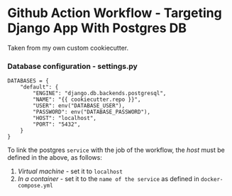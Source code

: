 # Github Action Workflow - Targeting Django App With Postgres DB

Taken from my own custom cookiecutter.

### Database configuration - settings.py 

```
DATABASES = {
    "default": {
        "ENGINE": "django.db.backends.postgresql",
        "NAME": "{{ cookiecutter.repo }}",
        "USER": env("DATABASE_USER"),
        "PASSWORD": env("DATABASE_PASSWORD"),
        "HOST": "localhost",
        "PORT": "5432",
    }
}
```

To link the postgres `service` with the job of the workflow, the *host* must be defined in the above, as follows:

1. *Virtual machine* - set it to `localhost`
2. *In a container* - set it to the `name of the service` as defined in `docker-compose.yml`